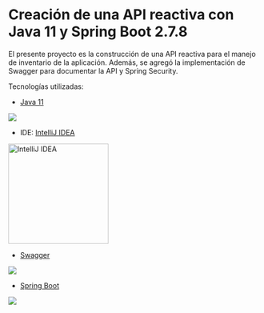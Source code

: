 # Creación de una API reactiva con Java 11 y Spring Boot 2.7.8

El presente proyecto es la construcción de una API reactiva para el manejo de inventario de la aplicación. Además,
se agregó la implementación de Swagger para documentar la API y Spring Security.
 
Tecnologías utilizadas:

 -  [Java 11](https://www.oracle.com/technetwork/java/javase/downloads/jdk8-downloads-2133151.html) 
 <image src="https://i0.wp.com/www.dineshonjava.com/wp-content/uploads/2018/10/java-11.png?fit=400%2C225&ssl=1">
 
 -  IDE: [IntelliJ IDEA](https://www.jetbrains.com/idea/) 
 <image src="https://pbs.twimg.com/profile_images/1206618215767584769/zl48EuhC_400x400.jpg" alt="IntelliJ IDEA" height="200">

 - [Swagger](https://swagger.io/) 
 <image src="https://upload.wikimedia.org/wikipedia/commons/a/ab/Swagger-logo.png">
 
  - [Spring Boot](https://spring.io/projects/spring-boot) 
 <image src="https://rubensa.files.wordpress.com/2021/05/spring-boot-logo.png">
